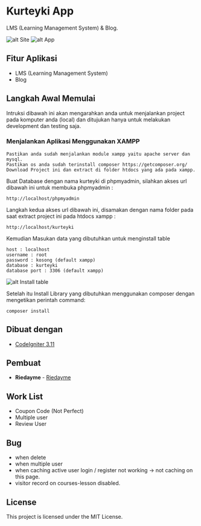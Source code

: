 # Kurteyki App

LMS (Learning Management System) & Blog.

![alt Site](https://i.ibb.co/mtbfvhh/screencapture-localhost-kurteyki-2020-04-15-19-59-34.png)
![alt App](https://i.ibb.co/GVsBVMY/screencapture-localhost-kurteyki-app-2020-04-15-19-52-52.png)

## Fitur Aplikasi

* LMS (Learning Management System)
* Blog

## Langkah Awal Memulai

Intruksi dibawah ini akan mengarahkan anda untuk menjalankan project pada komputer anda (local) dan ditujukan hanya untuk melakukan development dan testing saja.

### Menjalankan Aplikasi Menggunakan XAMPP

```
Pastikan anda sudah menjalankan module xampp yaitu apache server dan mysql.
Pastikan os anda sudah terinstall composer https://getcomposer.org/
Download Project ini dan extract di folder htdocs yang ada pada xampp.
```

Buat Database dengan nama kurteyki di phpmyadmin, silahkan akses url dibawah ini untuk membuka phpmyadmin :

```
http://localhost/phpmyadmin
```

Langkah kedua akses url dibawah ini, disamakan dengan nama folder pada saat extract project ini pada htdocs xampp :

```
http://localhost/kurteyki
```

Kemudian Masukan data yang dibutuhkan untuk menginstall table

```
host : localhost
username : root
password : kosong (default xampp)
database : kurteyki
database port : 3306 (default xampp)
```

![alt Install table](https://i.ibb.co/fvwfX67/screencapture-localhost-kurteyki-2020-04-15-19-53-19.png)

Setelah itu Install Library yang dibutuhkan menggunakan composer dengan mengetikan perintah command:

```
composer install
```

## Dibuat dengan

* [CodeIgniter 3.11](https://codeigniter.com/)

## Pembuat

* **Riedayme** - [Riedayme](https://facebook.com/riedayme)

## Work List

* Coupon Code (Not Perfect)
* Multiple user 
* Review User

## Bug

* when delete
* when multiple user
* when caching active user login / register not working -> not caching on this page.
* visitor record on courses-lesson disabled.

## License

This project is licensed under the MIT License.
